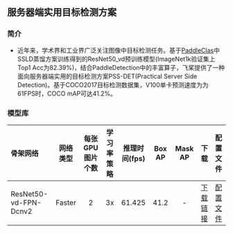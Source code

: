 ## 服务器端实用目标检测方案

### 简介

* 近年来，学术界和工业界广泛关注图像中目标检测任务。基于[PaddleClas](https://github.com/PaddlePaddle/PaddleClas)中SSLD蒸馏方案训练得到的ResNet50_vd预训练模型(ImageNet1k验证集上Top1 Acc为82.39%)，结合PaddleDetection中的丰富算子，飞桨提供了一种面向服务器端实用的目标检测方案PSS-DET(Practical Server Side Detection)。基于COCO2017目标检测数据集，V100单卡预测速度为为61FPS时，COCO mAP可达41.2%。


### 模型库

| 骨架网络             | 网络类型       | 每张GPU图片个数 | 学习率策略 |推理时间(fps) | Box AP | Mask AP |                           下载                          | 配置文件 |
| :---------------------- | :-------------:  | :-------: | :-----: | :------------: | :----: | :-----: | :-------------: | :-----: |
| ResNet50-vd-FPN-Dcnv2         | Faster     |     2     |   3x    |     61.425     |  41.2  |    -    | [下载链接](https://paddledet.bj.bcebos.com/models/faster_rcnn_enhance_3x_coco.pdparams) | [配置文件](https://github.com/PaddlePaddle/PaddleDetection/tree/release/2.0/configs/rcnn_enhance/faster_rcnn_enhance_3x_coco.yml) |
